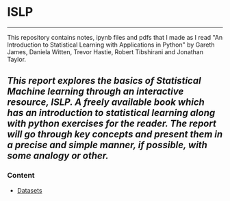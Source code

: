 # ISLP
---
This repository contains notes, ipynb files and pdfs that I made as I read "An Introduction to Statistical Learning with Applications in Python" by Gareth James, Daniela Witten, Trevor Hastie, Robert Tibshirani and Jonathan Taylor. 


*This report explores the basics of Statistical Machine learning through an interactive resource, ISLP. A freely available book which has an introduction to statistical learning along with python exercises for the reader. The report will go through key concepts and present them in a precise and simple manner, if possible, with some analogy or other.*
---

### Content
- [Datasets](Latex_Reports/Datasets.pdf)
